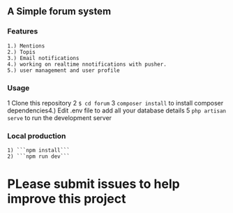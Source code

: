 ## A Simple forum system

### Features
    1.) Mentions
    2.) Topis
    3.) Email notifications
    4.) working on realtime nnotifications with pusher.
    5.) user management and user profile
    
### Usage 
1 Clone this repository
2 ```$ cd forum```
3 ```composer install``` to install composer dependencies4.) Edit .env file to add all your database details
5 ```php artisan serve``` to run the development server
    
### Local production 
    1) ```npm install```
    2) ```npm run dev```
    
    
# PLease submit issues to help improve this project
